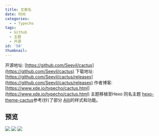 ```yaml
---
title: 文章名
date: 时间
categories:
  - - Typecho
tags:
  - Github
  - 主题
  - 开源
id: '58'
thumbnail:
---
```



开源地址: [https://github.com/Seevil/cactus](https://github.com/Seevil/cactus) 下载地址: [https://github.com/Seevil/cactus/releases](https://github.com/Seevil/cactus/releases) 作者博客: [https://www.xde.io/typecho/cactus.html](https://www.xde.io/typecho/cactus.html) 主题移植至Hexo 同名主题 [hexo-theme-cactus](https://github.com/probberechts/hexo-theme-cactus)参考(抄)了部分 [Alili](https://alili.tech/)的样式和功能。

## 预览

![](https://cdn.uzz5.com/imgs/2021/02/28/AGe47dZ1.webp) ![](https://cdn.uzz5.com/imgs/2021/02/28/h8QPHVRF.webp) ![](https://cdn.uzz5.com/imgs/2021/02/28/CDpLdmH7.webp)